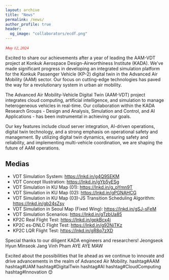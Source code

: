 ```yaml
---
layout: archive
title: "News"
permalink: /news/
author_profile: true
header:
  og_image: "collaborators/ecdf.png"
---
```


<span style="font-family: times, serif; font-size:10pt; font-style:italic; color:red"> May 12, 2024 </span>

Excited to share our achievements after a year of leading the AAM-VDT project at Konkuk Aerospace Design-Airworthiness Institute (KADA). We've made significant progress in developing an integrated simulation platform for the Konkuk Passenger Vehicle (KP-2) digital twin in the Advanced Air Mobility (AAM) sector. Our focus on cutting-edge technologies has paved the way for a revolutionary system in urban air mobility.

The Advanced Air Mobility-Vehicle Digital Twin (AAM-VDT) project integrates cloud computing, artificial intelligence, and simulation to manage heterogeneous vehicles in real-time. Our collaboration within the KADA Research Groups - Design and Analysis, Simulation and Control, and AI Applications - has been instrumental in achieving our goals.

Our key features include cloud server integration, AI-driven operations, digital twin technology, and a strong emphasis on operational safety and management. By utilizing digital twin dynamics, ensuring safety and reliability, and implementing multi-vehicle coordination, we are shaping the future of AAM operations.

## Medias

- VDT Simulation System: <https://lnkd.in/g4Q9SEKM>
- VDT Concept Illustration: <https://lnkd.in/gYb5yESg>
- VDT Simulation in KU Map (01): <https://lnkd.in/g_pYmn9T>
- VDT Simulation in KU Map (02): <https://lnkd.in/gPGNAHCG>
- VDT Simulation in KU Map (03)-JS Transition Scheduling Algorithm: <https://lnkd.in/gb24sZsy>
- VDT Simulation in Seoul Map (Fixed Wing): <https://lnkd.in/gSJ-sFeM>
- VDT Simulation Scenarios: <https://lnkd.in/gTzbUa85>
- KP2C Real Flight Test: <https://lnkd.in/gpkBcx4i>
- KP2C es-DNLC Flight Test: <https://lnkd.in/g92NiTKz>
- KP2C LQR Flight Test: <https://lnkd.in/gR8q7zXD>

Special thanks to our diligent KADA engineers and researchers! Jeongseok Hyun Minseok Jang Vinh Pham AYE AYE MAW

Excited about the possibilities that lie ahead as we continue to innovate and drive advancements in the realm of Advanced Air Mobility. hashtag#AAM hashtag#UAM hashtag#DigitalTwin hashtag#AI hashtag#CloudComputing hashtag#Innovation 😊
